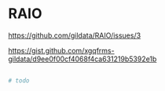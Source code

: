 # RAIO


https://github.com/gildata/RAIO/issues/3


https://gist.github.com/xgqfrms-gildata/d9ee0f00cf4068f4ca631219b5392e1b

```sh
    
# todo
```
